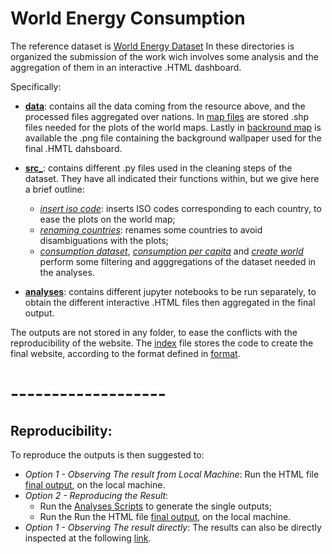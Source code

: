 # World Energy Consumption


The reference dataset is [World Energy Dataset](https://github.com/owid/energy-data)
In these directories is organized the submission of the work wich involves some analysis and the aggregation of them in an interactive .HTML dashboard. 

Specifically:
- [**data**](./data): contains all the data coming from the resource above, and the processed files aggregated over nations. In [map files](.data/ne_10m_admin_0_countries) are stored .shp files needed for the plots of the world maps. Lastly in [backround map](./data/MAP.png) is available the .png file containing the background wallpaper used for the final .HMTL dahsboard.

- [**src_**](./src_): contains different .py files used in the cleaning steps of the dataset. They have all indicated their functions within, but we give here a brief outline: 
    - [*insert iso code*](./src_/consumptions_dataset.py): inserts ISO codes corresponding to each country, to ease the plots on the world map;
    - [*renaming countries*](./src_/renaming_countries.py): renames some countries to avoid disambiguations with the plots; 
    - [*consumption dataset*](./src_/consumptions_dataset.py), [*consumption per capita*](./src_/consumptions_per_capita.py) and [*create world*](./src_/create_world_df.py) perform some filtering and agggregations of the dataset needed in the analyses. 

- [**analyses**](./analyses): contains different jupyter notebooks to be run separately, to obtain the different  interactive .HTML files then aggregated in the final output. 

The outputs are not stored in any folder, to ease the conflicts with the reproducibility of the website. The [index](./index.html) file stores the code to create the final website, according to the format defined in [format](./styles2.css). 

# -------------------
## Reproducibility: 

To reproduce the outputs is then suggested to: 
- *Option 1 - Observing The result from Local Machine*:  Run the HTML file [final output](./outputs/index.html), on the local machine. 
- *Option 2 - Reproducing the Result*: 
    - Run the [Analyses Scripts](./analyses) to generate the single outputs;
    - Run the Run the HTML file [final output](./outputs/index.html), on the local machine. 
- *Option 1 - Observing The result directly*:  The results can also be directly inspected at the following [link](https://mariamorandini.github.io/world-energy-consumption-/).
